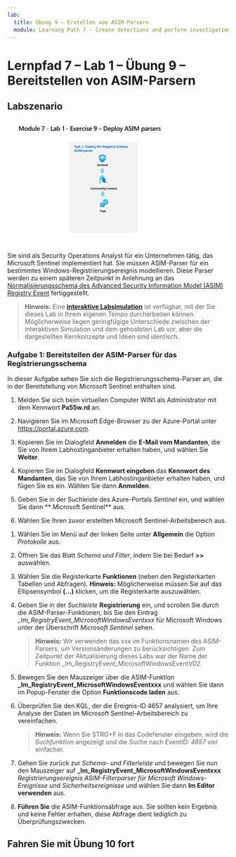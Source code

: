 ```yaml
---
lab:
  title: Übung 9 – Erstellen von ASIM-Parsern
  module: Learning Path 7 - Create detections and perform investigations using Microsoft Sentinel
---
```


# Lernpfad 7 – Lab 1 – Übung 9 – Bereitstellen von ASIM-Parsern

## Labszenario

![Übersicht über Lab.](../Media/SC-200-Lab_Diagrams_Mod7_L1_Ex9.png)

Sie sind als Security Operations Analyst für ein Unternehmen tätig, das Microsoft Sentinel implementiert hat. Sie müssen ASIM-Parser für ein bestimmtes Windows-Registrierungsereignis modellieren. Diese Parser werden zu einem späteren Zeitpunkt in Anlehnung an das [Normalisierungsschema des Advanced Security Information Model (ASIM) Registry Event](https://docs.microsoft.com/en-us/azure/sentinel/registry-event-normalization-schema) fertiggestellt.

>**Hinweis:** Eine **[interaktive Labsimulation](https://mslabs.cloudguides.com/guides/SC-200%20Lab%20Simulation%20-%20Create%20Advanced%20Security%20Information%20Model%20Parsers)** ist verfügbar, mit der Sie dieses Lab in Ihrem eigenen Tempo durcharbeiten können. Möglicherweise liegen geringfügige Unterschiede zwischen der interaktiven Simulation und dem gehosteten Lab vor, aber die dargestellten Kernkonzepte und Ideen sind identisch. 

### Aufgabe 1: Bereitstellen der ASIM-Parser für das Registrierungsschema

In dieser Aufgabe sehen Sie sich die Registrierungsschema-Parser an, die in der Bereitstellung von Microsoft Sentinel enthalten sind.

1. Melden Sie sich beim virtuellen Computer WIN1 als Administrator mit dem Kennwort **Pa55w.rd** an.  

1. Navigieren Sie im Microsoft Edge-Browser zu der Azure-Portal unter https://portal.azure.com.

1. Kopieren Sie im Dialogfeld **Anmelden** die **E-Mail vom Mandanten**, die Sie von Ihrem Labhostinganbieter erhalten haben, und wählen Sie **Weiter**.

1. Kopieren Sie im Dialogfeld **Kennwort eingeben** das **Kennwort des Mandanten**, das Sie von Ihrem Labhostinganbieter erhalten haben, und fügen Sie es ein. Wählen Sie dann **Anmelden**.

1. Geben Sie in der Suchleiste des Azure-Portals *Sentinel* ein, und wählen Sie dann ** Microsoft Sentinel** aus.

1. Wählen Sie Ihren zuvor erstellten Microsoft Sentinel-Arbeitsbereich aus.

<!--- 1. In the Edge browser, open a new tab (Ctrl+T) and navigate to the Microsoft Sentinel GitHub ASIM page <https://github.com/Azure/Azure-Sentinel/tree/master/ASIM>.

 1. On the right pane, select the **Onboard community content** link. This will open a new tab in the Edge Browser for Microsoft Sentinel GitHub content. **Hint:** You might need to scroll right to see the link. Alternatively, follow this link instead: [Microsoft Sentinel on GitHub](https://github.com/Azure/Azure-Sentinel).

    >**Note:** In the **ASIM** folder you can deploy templates that contain all ASIM parsers, but we will only focus on the Registry Schema.

1. Scroll down and next to **Registry Event**, select the **Deploy to Azure** button.

1. For *Resource Group*, select **RG-Defender** where your Sentinel workspace resides.

1. For *Workspace*, type your Sentinel workspace name, like *uniquenameDefender*.

1. Leave the other default values and select **Review + create**.

1. Select **Create** to deploy the template. Notice the Names of the different resources. 

1. After the deployment completes return to the *Microsoft Sentinel* tab. --->

1. Wählen Sie im Menü auf der linken Seite unter **Allgemein** die Option *Protokolle* aus.

1. Öffnen Sie das Blatt *Schema und Filter*, indem Sie bei Bedarf **>>** auswählen.

1. Wählen Sie die Registerkarte **Funktionen** (neben den Registerkarten Tabellen und Abfragen). **Hinweis:** Möglicherweise müssen Sie auf das Ellipsensymbol **(...)** klicken, um die Registerkarte auszuwählen.

1. Geben Sie in der *Suchleiste* **Registrierung** ein, und scrollen Sie durch die ASIM-Parser-Funktionen, bis Sie den Eintrag *_Im_RegistryEvent_MicrosoftWindowsEventxxx* für Microsoft Windows unter der Überschrift *Microsoft Sentinel* sehen.

    >**Hinweis:** Wir verwenden das xxx im Funktionsnamen des ASIM-Parsers, um Versionsänderungen zu berücksichtigen. Zum Zeitpunkt der Aktualisierung dieses Labs war der Name der Funktion _Im_RegistryEvent_MicrosoftWindowsEvent*V02*.

1. Bewegen Sie den Mauszeiger über die ASIM-Funktion **_Im_RegistryEvent_MicrosoftWindowsEventxxx** und wählen Sie dann im Popup-Fenster die Option **Funktionscode laden** aus.

1. Überprüfen Sie den KQL, der die Ereignis-ID 4657 analysiert, um Ihre Analyse der Daten im Microsoft Sentinel-Arbeitsbereich zu vereinfachen.

    >**Hinweis:** Wenn Sie STRG+F in das Codefenster eingeben, wird die *Suchfunktion* angezeigt und die Suche nach *EventID: 4657* viel einfacher.

1. Gehen Sie zurück zur *Schema- und Filterleiste* und bewegen Sie nun den Mauszeiger auf **_Im_RegistryEvent_MicrosoftWindowsEventxxx** *Registrierungsereignis ASIM-Filterparser für Microsoft Windows-Ereignisse und Sicherheitsereignisse* und wählen Sie dann **Im Editor verwenden** aus.

1. **Führen Sie** die ASIM-Funktionsabfrage aus. Sie sollten kein Ergebnis und keine Fehler erhalten, diese Abfrage dient lediglich zu Überprüfungszwecken.

## Fahren Sie mit Übung 10 fort